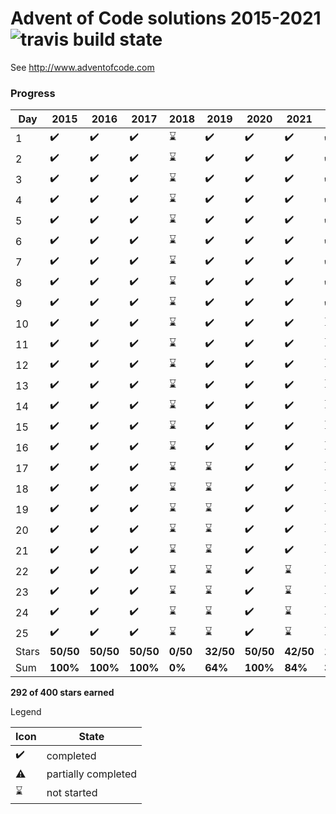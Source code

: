 # Advent of Code solutions 2015-2021 ![travis build state](https://travis-ci.org/chrlembeck/aoc2017.svg?branch=master)

See http://www.adventofcode.com

### Progress

Day   | 2015               | 2016                | 2017                | 2018                | 2019               | 2020               | 2021               | 2022
----- |--------------------| ------------------- | ------------------- | ------------------- | ------------------ |--------------------|--------------------| ------------------  
  1   | :heavy_check_mark: | :heavy_check_mark:  | :heavy_check_mark:  | :hourglass:         | :heavy_check_mark: | :heavy_check_mark: | :heavy_check_mark: | :heavy_check_mark:
  2   | :heavy_check_mark: | :heavy_check_mark:  | :heavy_check_mark:  | :hourglass:         | :heavy_check_mark: | :heavy_check_mark: | :heavy_check_mark: | :heavy_check_mark:
  3   | :heavy_check_mark: | :heavy_check_mark:  | :heavy_check_mark:  | :hourglass:         | :heavy_check_mark: | :heavy_check_mark: | :heavy_check_mark: | :heavy_check_mark:
  4   | :heavy_check_mark: | :heavy_check_mark:  | :heavy_check_mark:  | :hourglass:         | :heavy_check_mark: | :heavy_check_mark: | :heavy_check_mark: | :heavy_check_mark:
  5   | :heavy_check_mark: | :heavy_check_mark:  | :heavy_check_mark:  | :hourglass:         | :heavy_check_mark: | :heavy_check_mark: | :heavy_check_mark: | :heavy_check_mark:
  6   | :heavy_check_mark: | :heavy_check_mark:  | :heavy_check_mark:  | :hourglass:         | :heavy_check_mark: | :heavy_check_mark: | :heavy_check_mark: | :heavy_check_mark:
  7   | :heavy_check_mark: | :heavy_check_mark:  | :heavy_check_mark:  | :hourglass:         | :heavy_check_mark: | :heavy_check_mark: | :heavy_check_mark: | :heavy_check_mark:
  8   | :heavy_check_mark: | :heavy_check_mark:  | :heavy_check_mark:  | :hourglass:         | :heavy_check_mark: | :heavy_check_mark: | :heavy_check_mark: | :heavy_check_mark:
  9   | :heavy_check_mark: | :heavy_check_mark:  | :heavy_check_mark:  | :hourglass:         | :heavy_check_mark: | :heavy_check_mark: | :heavy_check_mark: | :heavy_check_mark:
  10  | :heavy_check_mark: | :heavy_check_mark:  | :heavy_check_mark:  | :hourglass:         | :heavy_check_mark: | :heavy_check_mark: | :heavy_check_mark: | :hourglass:
  11  | :heavy_check_mark: | :heavy_check_mark:  | :heavy_check_mark:  | :hourglass:         | :heavy_check_mark: | :heavy_check_mark: | :heavy_check_mark: | :hourglass:
  12  | :heavy_check_mark: | :heavy_check_mark:  | :heavy_check_mark:  | :hourglass:         | :heavy_check_mark: | :heavy_check_mark: | :heavy_check_mark: | :hourglass:
  13  | :heavy_check_mark: | :heavy_check_mark:  | :heavy_check_mark:  | :hourglass:         | :heavy_check_mark: | :heavy_check_mark: | :heavy_check_mark: | :hourglass:
  14  | :heavy_check_mark: | :heavy_check_mark:  | :heavy_check_mark:  | :hourglass:         | :heavy_check_mark: | :heavy_check_mark: | :heavy_check_mark: | :hourglass:
  15  | :heavy_check_mark: | :heavy_check_mark:  | :heavy_check_mark:  | :hourglass:         | :heavy_check_mark: | :heavy_check_mark: | :heavy_check_mark: | :hourglass:
  16  | :heavy_check_mark: | :heavy_check_mark:  | :heavy_check_mark:  | :hourglass:         | :heavy_check_mark: | :heavy_check_mark: | :heavy_check_mark: | :hourglass:
  17  | :heavy_check_mark: | :heavy_check_mark:  | :heavy_check_mark:  | :hourglass:         | :hourglass:        | :heavy_check_mark: | :heavy_check_mark: | :hourglass:
  18  | :heavy_check_mark: | :heavy_check_mark:  | :heavy_check_mark:  | :hourglass:         | :hourglass:        | :heavy_check_mark: | :heavy_check_mark: | :hourglass:
  19  | :heavy_check_mark: | :heavy_check_mark:  | :heavy_check_mark:  | :hourglass:         | :hourglass:        | :heavy_check_mark: | :heavy_check_mark: | :hourglass:
  20  | :heavy_check_mark: | :heavy_check_mark:  | :heavy_check_mark:  | :hourglass:         | :hourglass:        | :heavy_check_mark: | :heavy_check_mark: | :hourglass:  
  21  | :heavy_check_mark: | :heavy_check_mark:  | :heavy_check_mark:  | :hourglass:         | :hourglass:        | :heavy_check_mark: | :heavy_check_mark: | :hourglass:
  22  | :heavy_check_mark: | :heavy_check_mark:  | :heavy_check_mark:  | :hourglass:         | :hourglass:        | :heavy_check_mark: | :hourglass:        | :hourglass:
  23  | :heavy_check_mark: | :heavy_check_mark:  | :heavy_check_mark:  | :hourglass:         | :hourglass:        | :heavy_check_mark: | :hourglass:        | :hourglass:
  24  | :heavy_check_mark: | :heavy_check_mark:  | :heavy_check_mark:  | :hourglass:         | :hourglass:        | :heavy_check_mark: | :hourglass:        | :hourglass:
  25  | :heavy_check_mark: | :heavy_check_mark:  | :heavy_check_mark:  | :hourglass:         | :hourglass:        | :heavy_check_mark: | :hourglass:        | :hourglass:
Stars | **50/50**          | **50/50**           | **50/50**           | **0/50**            | **32/50**          | **50/50**          | **42/50**          | **18/50**
 Sum  | **100%**           | **100%**            | **100%**            | **0%**              | **64%**            | **100%**           | **84%**            | **36%**
 
**292 of 400 stars earned**

Legend

Icon               | State
------------------ | --------------------
:heavy_check_mark: | completed 
:warning:          | partially completed 
:hourglass:        | not started 